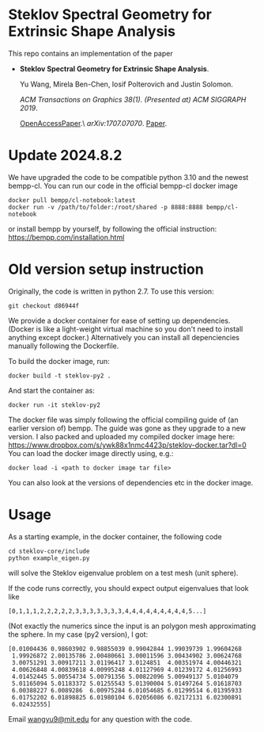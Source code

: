 # Steklov Spectral Geometry for Extrinsic Shape Analysis 

This repo contains an implementation of the paper 


*	**Steklov Spectral Geometry for Extrinsic Shape Analysis**.

	Yu Wang, Mirela Ben-Chen, Iosif Polterovich and Justin Solomon.

	_ACM Transactions on Graphics 38(1)._ _(Presented at) ACM SIGGRAPH 2019_.
 
	[OpenAccessPaper](https://dl.acm.org/citation.cfm?id=3152156).\\
	_arXiv:1707.07070_. 
	[Paper](https://arxiv.org/abs/1707.07070).

# Update 2024.8.2
We have upgraded the code to be compatible python 3.10 and the newest bempp-cl.  You can run our code in the official bempp-cl docker image
```shell
docker pull bempp/cl-notebook:latest
docker run -v /path/to/folder:/root/shared -p 8888:8888 bempp/cl-notebook
```
or install bempp by yourself, by following the official instruction: https://bempp.com/installation.html


# Old version setup instruction
Originally, the code is written in python 2.7. To use this version: 
```shell
git checkout d86944f
```

We provide a docker container for ease of setting up dependencies. (Docker is like a light-weight virtual machine so you don't need to install anything except docker.) Alternatively you can install all depenciencies manually following the Dockerfile. 

To build the docker image, run:
```shell
docker build -t steklov-py2 .
```

And start the container as:
```shell
docker run -it steklov-py2
```

The docker file was simply following the official compiling guide of (an earlier version of) bempp. The guide was gone as they upgrade to a new version. I also packed and uploaded my compiled docker image here: https://www.dropbox.com/s/ywk88x1nmc4423p/steklov-docker.tar?dl=0
You can load the docker image directly using, e.g.:
```shell
docker load -i <path to docker image tar file>
```
You can also look at the versions of dependencies etc in the docker image. 

# Usage

As a starting example, in the docker container, the following code 
```shell
cd steklov-core/include
python example_eigen.py
```
will solve the Steklov eigenvalue problem on a test mesh (unit sphere).  

If the code runs correctly, you should expect output eigenvalues that look like 
```
[0,1,1,1,2,2,2,2,2,3,3,3,3,3,3,3,4,4,4,4,4,4,4,4,4,5...]
```

(Not exactly the numerics since the input is an polygon mesh approximating the sphere. In my case (py2 version), I got: 
```
[0.01004436 0.98603902 0.98855039 0.99042844 1.99039739 1.99604268
 1.99926872 2.00135786 2.00480661 3.00011596 3.00434902 3.00624768
 3.00751291 3.00917211 3.01196417 3.0124851  4.00351974 4.00446321
 4.00626848 4.00839618 4.00995248 4.01127969 4.01239172 4.01256993
 4.01452445 5.00554734 5.00791356 5.00822096 5.00949137 5.0104079
 5.01165094 5.01183372 5.01255543 5.01390004 5.01497264 5.01618703
 6.00388227 6.0089286  6.00975284 6.01054685 6.01299514 6.01395933
 6.01752202 6.01898825 6.01980104 6.02056086 6.02172131 6.02300891
 6.02432555]
```

Email wangyu9@mit.edu for any question with the code.
